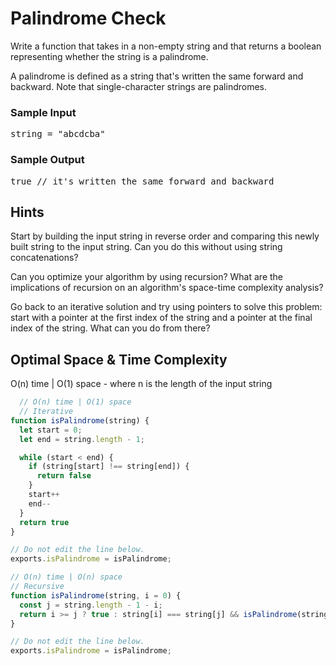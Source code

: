 # Palindrome Check

<div class="html">
<p>
  Write a function that takes in a non-empty string and that returns a boolean
  representing whether the string is a palindrome.
</p>
<p>
  A palindrome is defined as a string that's written the same forward and
  backward. Note that single-character strings are palindromes.
</p>
<h3>Sample Input</h3>
<pre><span class="CodeEditor-promptParameter">string</span> = "abcdcba"
</pre>
<h3>Sample Output</h3>
<pre>true <span class="CodeEditor-promptComment">// it's written the same forward and backward</span>
</pre>
</div>
<h2>Hints</h2>

<p>
Start by building the input string in reverse order and comparing this newly built string to the input string. Can you do this without using string concatenations?
</p>
<p>
Can you optimize your algorithm by using recursion? What are the implications of recursion on an algorithm's space-time complexity analysis?
</p>
<p>
Go back to an iterative solution and try using pointers to solve this problem: start with a pointer at the first index of the string and a pointer at the final index of the string. What can you do from there?
</p>
<h2>Optimal Space & Time Complexity</h2>

O(n) time | O(1) space - where n is the length of the input string

```javascript
  // O(n) time | O(1) space
  // Iterative
function isPalindrome(string) {
  let start = 0;
  let end = string.length - 1;

  while (start < end) {
    if (string[start] !== string[end]) {
      return false
    }
    start++
    end--
  }
  return true
}

// Do not edit the line below.
exports.isPalindrome = isPalindrome;


```

```javascript
// O(n) time | O(n) space
// Recursive
function isPalindrome(string, i = 0) {
  const j = string.length - 1 - i;
  return i >= j ? true : string[i] === string[j] && isPalindrome(string, i + 1)
}

// Do not edit the line below.
exports.isPalindrome = isPalindrome;

```